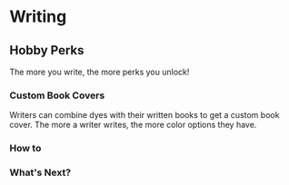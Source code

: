 # Writing

## Hobby Perks
The more you write, the more perks you unlock!
### Custom Book Covers
Writers can combine dyes with their written books to get a custom book cover. The more a writer writes, the more color options they have.
### How to
### What's Next?